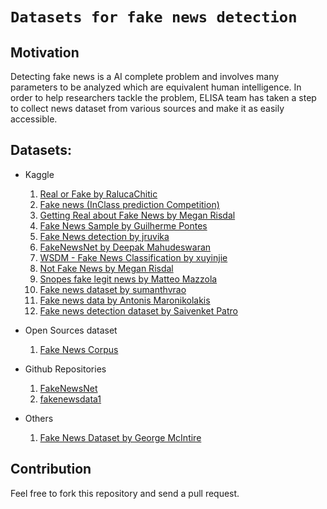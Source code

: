 # `Datasets for fake news detection`

## Motivation
Detecting fake news is a AI complete problem and involves many parameters to be analyzed which are equivalent human intelligence. In order to help researchers tackle the problem, ELISA team has taken a step to collect news dataset from various sources  and make it as easily accessible.

## Datasets:
  * Kaggle
    1) <a href="https://www.kaggle.com/rchitic17/real-or-fake">Real or Fake by RalucaChitic</a>
    2) <a href="https://www.kaggle.com/c/fake-news/data">Fake news (InClass prediction Competition)</a>
    3) <a href="https://www.kaggle.com/mrisdal/fake-news">Getting Real about Fake News by Megan Risdal</a>
    4) <a href="https://www.kaggle.com/pontes/fake-news-sample">Fake News Sample by Guilherme Pontes </a>
    5) <a href="https://www.kaggle.com/jruvika/fake-news-detection">Fake News detection by jruvika </a>
    6) <a href="https://www.kaggle.com/mdepak/fakenewsnet">FakeNewsNet by Deepak Mahudeswaran</a>
    7) <a href="https://www.kaggle.com/xuyinjie/wsdm-fake-news-classification">WSDM - Fake News Classification by xuyinjie</a>
    8) <a href="https://www.kaggle.com/mrisdal/not-fake-news">Not Fake News by Megan Risdal</a>
    9) <a href="https://www.kaggle.com/ciotolaaaa/snopes-fake-legit-news">Snopes fake legit news by Matteo Mazzola</a>
    10) <a href="https://www.kaggle.com/sumanthvrao/fakenewsdataset">Fake news dataset by sumanthvrao</a>
    11) <a href="https://www.kaggle.com/antmarakis/fake-news-data">Fake news data by Antonis Maronikolakis</a>
    12) <a href="https://www.kaggle.com/ksaivenketpatro/fake-news-detection-dataset">Fake news detection dataset by Saivenket Patro</a>
  * Open Sources dataset
    1) <a href="https://github.com/several27/FakeNewsCorpus">Fake News Corpus</a>
    
  * Github Repositories
    1) <a href="https://github.com/KaiDMML/FakeNewsNet">FakeNewsNet</a>
    2) <a href="https://github.com/BenjaminDHorne/fakenewsdata1">fakenewsdata1</a>
    
  * Others
    1) <a href="https://bitbucket.org/WiZar-D/fake_real_dataset">Fake News Dataset by George McIntire</a>
    
    
## Contribution
Feel free to fork this repository and send a pull request.

